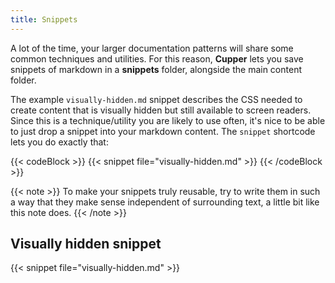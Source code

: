 ```yaml
---
title: Snippets
---
```


A lot of the time, your larger documentation patterns will share some common techniques and utilities. For this reason, **Cupper** lets you save snippets of markdown in a **snippets** folder, alongside the main content folder.

The example `visually-hidden.md` snippet describes the CSS needed to create content that is visually hidden but still available to screen readers. Since this is a technique/utility you are likely to use often, it's nice to be able to just drop a snippet into your markdown content. The `snippet` shortcode lets you do exactly that:

{{< codeBlock >}}
&#x7b;{< snippet file="visually-hidden.md" >}}
{{< /codeBlock >}}

{{< note >}}
To make your snippets truly reusable, try to write them in such a way that they make sense independent of surrounding text, a little bit like this note does.
{{< /note >}}

## Visually hidden snippet

{{< snippet file="visually-hidden.md" >}}
